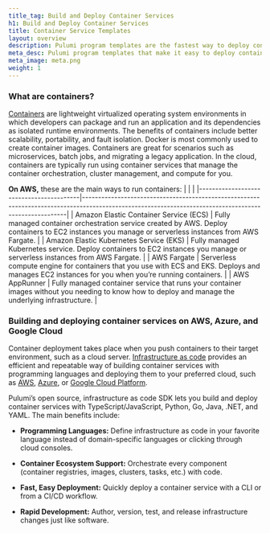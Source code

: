 ```yaml
---
title_tag: Build and Deploy Container Services
h1: Build and Deploy Container Services
title: Container Service Templates
layout: overview
description: Pulumi program templates are the fastest way to deploy container services on AWS, Azure, or Google Cloud Platform. Templates come with predefined infrastructure as code so you can get started instantly.
meta_desc: Pulumi program templates that make it easy to deploy container services on AWS, Azure, or Google Cloud Platform.
meta_image: meta.png
weight: 1
---
```


### What are containers?

[Containers](/containers/) are lightweight virtualized operating system environments in which developers can package and run an application and its dependencies as isolated runtime environments. The benefits of containers include better scalability, portability, and fault isolation. Docker is most commonly used to create container images. Containers are great for scenarios such as microservices, batch jobs, and migrating a legacy application. In the cloud, containers are typically run using container services that manage the container orchestration, cluster management, and compute for you.

**On AWS,** these are the main ways to run containers:
|                                         |                                                                                                                                                       |
|-----------------------------------------|-------------------------------------------------------------------------------------------------------------------------------------------------------|
| Amazon Elastic Container Service (ECS)  | Fully managed container orchestration service created by AWS. Deploy containers to EC2 instances you manage or serverless instances from AWS Fargate. |
| Amazon Elastic Kubernetes Service (EKS) | Fully managed Kubernetes service. Deploy containers to EC2 instances you manage or serverless instances from AWS Fargate.                             |
| AWS Fargate                             | Serverless compute engine for containers that you use with ECS and EKS. Deploys and manages EC2 instances for you when you’re running containers.     |
| AWS AppRunner                           | Fully managed container service that runs your container images without you needing to know how to deploy and manage the underlying infrastructure.   |

### Building and deploying container services on AWS, Azure, and Google Cloud

Container deployment takes place when you push containers to their target environment, such as a cloud server. [Infrastructure as code](/what-is/what-is-infrastructure-as-code/) provides an efficient and repeatable way of building container services with programming languages and deploying them to your preferred cloud, such as [AWS](/aws/), [Azure](/azure/), or [Google Cloud Platform](/gcp/).

Pulumi’s open source, infrastructure as code SDK lets you build and deploy container services with TypeScript/JavaScript, Python, Go, Java, .NET, and YAML. The main benefits include:

* **Programming Languages:** Define infrastructure as code in your favorite language instead of domain-specific languages or clicking through cloud consoles.

* **Container Ecosystem Support:** Orchestrate every component (container registries, images, clusters, tasks, etc.) with code.

* **Fast, Easy Deployment:** Quickly deploy a container service with a CLI or from a CI/CD workflow.

* **Rapid Development:** Author, version, test, and release infrastructure changes just like software.
